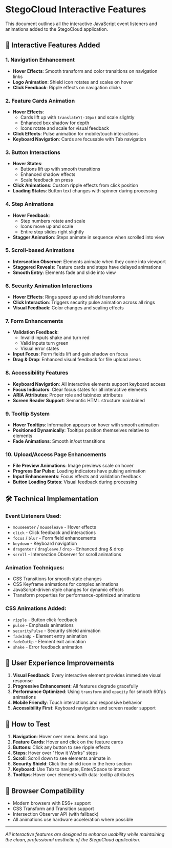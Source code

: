 # StegoCloud Interactive Features

This document outlines all the interactive JavaScript event listeners and animations added to the StegoCloud application.

## 🎯 Interactive Features Added

### 1. Navigation Enhancement
- **Hover Effects**: Smooth transform and color transitions on navigation links
- **Logo Animation**: Shield icon rotates and scales on hover
- **Click Feedback**: Ripple effects on navigation clicks

### 2. Feature Cards Animation
- **Hover Effects**: 
  - Cards lift up with `translateY(-10px)` and scale slightly
  - Enhanced box shadow for depth
  - Icons rotate and scale for visual feedback
- **Click Effects**: Pulse animation for mobile/touch interactions
- **Keyboard Navigation**: Cards are focusable with Tab navigation

### 3. Button Interactions
- **Hover States**: 
  - Buttons lift up with smooth transitions
  - Enhanced shadow effects
  - Scale feedback on press
- **Click Animations**: Custom ripple effects from click position
- **Loading States**: Button text changes with spinner during processing

### 4. Step Animations
- **Hover Feedback**:
  - Step numbers rotate and scale
  - Icons move up and scale
  - Entire step slides right slightly
- **Stagger Animation**: Steps animate in sequence when scrolled into view

### 5. Scroll-based Animations
- **Intersection Observer**: Elements animate when they come into viewport
- **Staggered Reveals**: Feature cards and steps have delayed animations
- **Smooth Entry**: Elements fade and slide into view

### 6. Security Animation Interactions
- **Hover Effects**: Rings speed up and shield transforms
- **Click Interaction**: Triggers security pulse animation across all rings
- **Visual Feedback**: Color changes and scaling effects

### 7. Form Enhancements
- **Validation Feedback**: 
  - Invalid inputs shake and turn red
  - Valid inputs turn green
  - Visual error states
- **Input Focus**: Form fields lift and gain shadow on focus
- **Drag & Drop**: Enhanced visual feedback for file upload areas

### 8. Accessibility Features
- **Keyboard Navigation**: All interactive elements support keyboard access
- **Focus Indicators**: Clear focus states for all interactive elements
- **ARIA Attributes**: Proper role and tabindex attributes
- **Screen Reader Support**: Semantic HTML structure maintained

### 9. Tooltip System
- **Hover Tooltips**: Information appears on hover with smooth animation
- **Positioned Dynamically**: Tooltips position themselves relative to elements
- **Fade Animations**: Smooth in/out transitions

### 10. Upload/Access Page Enhancements
- **File Preview Animations**: Image previews scale on hover
- **Progress Bar Pulse**: Loading indicators have pulsing animation
- **Input Enhancements**: Focus effects and validation feedback
- **Button Loading States**: Visual feedback during processing

## 🛠️ Technical Implementation

### Event Listeners Used:
- `mouseenter` / `mouseleave` - Hover effects
- `click` - Click feedback and interactions
- `focus` / `blur` - Form field enhancements
- `keydown` - Keyboard navigation
- `dragenter` / `dragleave` / `drop` - Enhanced drag & drop
- `scroll` - Intersection Observer for scroll animations

### Animation Techniques:
- CSS Transitions for smooth state changes
- CSS Keyframe animations for complex animations
- JavaScript-driven style changes for dynamic effects
- Transform properties for performance-optimized animations

### CSS Animations Added:
- `ripple` - Button click feedback
- `pulse` - Emphasis animations
- `securityPulse` - Security shield animation
- `fadeInUp` - Element entry animation
- `fadeOutUp` - Element exit animation
- `shake` - Error feedback animation

## 🎨 User Experience Improvements

1. **Visual Feedback**: Every interactive element provides immediate visual response
2. **Progressive Enhancement**: All features degrade gracefully
3. **Performance Optimized**: Using `transform` and `opacity` for smooth 60fps animations
4. **Mobile Friendly**: Touch interactions and responsive behavior
5. **Accessibility First**: Keyboard navigation and screen reader support

## 🚀 How to Test

1. **Navigation**: Hover over menu items and logo
2. **Feature Cards**: Hover and click on the feature cards
3. **Buttons**: Click any button to see ripple effects
4. **Steps**: Hover over "How it Works" steps
5. **Scroll**: Scroll down to see elements animate in
6. **Security Shield**: Click the shield icon in the hero section
7. **Keyboard**: Use Tab to navigate, Enter/Space to interact
8. **Tooltips**: Hover over elements with data-tooltip attributes

## 📱 Browser Compatibility

- Modern browsers with ES6+ support
- CSS Transform and Transition support
- Intersection Observer API (with fallback)
- All animations use hardware acceleration where possible

---

*All interactive features are designed to enhance usability while maintaining the clean, professional aesthetic of the StegoCloud application.*